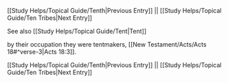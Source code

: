 [[Study Helps/Topical Guide/Tenth|Previous Entry]]  ||  [[Study Helps/Topical Guide/Ten Tribes|Next Entry]]

 See also [[Study Helps/Topical Guide/Tent|Tent]]

 by their occupation they were tentmakers, [[New Testament/Acts/Acts 18#^verse-3|Acts 18:3]].

[[Study Helps/Topical Guide/Tenth|Previous Entry]]  ||  [[Study Helps/Topical Guide/Ten Tribes|Next Entry]]